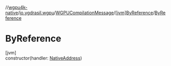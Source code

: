 //[wgpu4k-native](../../../../index.md)/[io.ygdrasil.wgpu](../../index.md)/[WGPUCompilationMessage](../index.md)/[[jvm]ByReference](index.md)/[ByReference](-by-reference.md)

# ByReference

[jvm]\
constructor(handler: [NativeAddress](../../../ffi/-native-address/index.md))